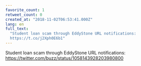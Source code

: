 ```yaml
---
favorite_count: 1
retweet_count: 0
created_at: "2018-11-02T06:53:41.000Z"
lang: en
full_text:
  "Student loan scam through EddyStone URL notifications:
  https://t.co/j2Xph0E6b1"
---
```


Student loan scam through EddyStone URL notifications:
<https://twitter.com/buzz/status/1058143928203980800>
